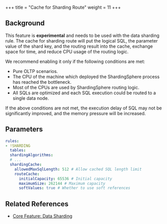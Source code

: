 +++
title = "Cache for Sharding Route"
weight = 11
+++

## Background

This feature is **experimental** and needs to be used with the data sharding rule.
The cache for sharding route will put the logical SQL, the parameter value of the shard key, and the routing result into the cache, exchange space for time, and reduce CPU usage of the routing logic.

We recommend enabling it only if the following conditions are met:
- Pure OLTP scenarios.
- The CPU of the machine which deployed the ShardingSphere process has reached the bottleneck.
- Most of the CPUs are used by ShardingSphere routing logic.
- All SQLs are optimized and each SQL execution could be routed to a single data node.

If the above conditions are not met, the execution delay of SQL may not be significantly improved, and the memory pressure will be increased.

## Parameters

```yaml
rules:
- !SHARDING
  tables:
  shardingAlgorithms:
  # ...
  shardingCache:
    allowedMaxSqlLength: 512 # Allow cached SQL length limit
    routeCache:
      initialCapacity: 65536 # Initial capacity
      maximumSize: 262144 # Maximum capacity
      softValues: true # Whether to use soft references
```

## Related References

- [Core Feature: Data Sharding](/en/features/sharding/)
